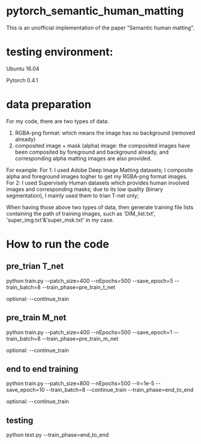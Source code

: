 # pytorch_semantic_human_matting
This is an unofficial implementation of the paper "Semantic human matting". 

# testing environment:
Ubuntu 16.04

Pytorch 0.4.1

# data preparation
For my code, there are two types of data:
1. RGBA-png format: which means the image has no background (removed already)
2. composited image + mask (alpha) image: the composited images have been composited by foreground and background already, and corresponding alpha matting images are also provided.

For example: 
For 1: I used Adobe Deep Image Matting datasets; I composite alpha and foreground images togher to get my RGBA-png format images.
For 2: I used Supervisely Human datasets which provides human involved images and corresponding masks; due to its low quality (binary segmentation), I mainly used them to trian T-net only;

When having those above two types of data, then generate training file lists containing the path of training images, such as 'DIM_list.txt', 'super_img.txt'&'super_msk.txt' in my case.

# How to run the code
## pre_trian T_net
python train.py --patch_size=400 --nEpochs=500 --save_epoch=5 --train_batch=8 --train_phase=pre_train_t_net

optional: --continue_train

## pre_train M_net
python train.py --patch_size=400 --nEpochs=500 --save_epoch=1 --train_batch=8 --train_phase=pre_train_m_net

optional: --continue_train

## end to end training
python train.py --patch_size=800 --nEpochs=500 --lr=1e-5 --save_epoch=10 --train_batch=8 --continue_train --train_phase=end_to_end

optional: --continue_train

## testing
python test.py --train_phase=end_to_end
